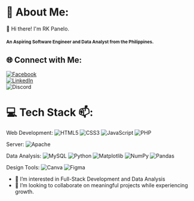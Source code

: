 # 💫 About Me:
👋 Hi there! I'm RK Panelo.

<h4 align="left"><sub>An Aspiring Software Engineer and Data Analyst from the Philippines.</sub></h4>

## 🌐 Connect with Me:
[![Facebook](https://img.shields.io/badge/Facebook-%231877F2.svg?logo=Facebook&logoColor=white)](https://facebook.com/rkpanelo) <br>
[![LinkedIn](https://img.shields.io/badge/LinkedIn-%230077B5.svg?logo=linkedin&logoColor=white)](https://linkedin.com/in/rei-kristian-panelo) <br>
![Discord](https://dcbadge.vercel.app/api/shield/roarkei)


# 💻 Tech Stack 📫:
Web Development:
![HTML5](https://img.shields.io/badge/html5-%23E34F26.svg?style=plastic&logo=html5&logoColor=white) ![CSS3](https://img.shields.io/badge/css3-%231572B6.svg?style=plastic&logo=css3&logoColor=white) ![JavaScript](https://img.shields.io/badge/javascript-%23323330.svg?style=plastic&logo=javascript&logoColor=%23F7DF1E) ![PHP](https://img.shields.io/badge/php-%23777BB4.svg?style=plastic&logo=php&logoColor=white) 

Server:
![Apache](https://img.shields.io/badge/apache-%23D42029.svg?style=plastic&logo=apache&logoColor=white) 

Data Analysis: 
![MySQL](https://img.shields.io/badge/mysql-4479A1.svg?style=plastic&logo=mysql&logoColor=white) ![Python](https://img.shields.io/badge/python-3670A0?style=plastic&logo=python&logoColor=ffdd54) ![Matplotlib](https://img.shields.io/badge/Matplotlib-%23ffffff.svg?style=plastic&logo=Matplotlib&logoColor=black) ![NumPy](https://img.shields.io/badge/numpy-%23013243.svg?style=plastic&logo=numpy&logoColor=white) ![Pandas](https://img.shields.io/badge/pandas-%23150458.svg?style=plastic&logo=pandas&logoColor=white) 


Design Tools:
![Canva](https://img.shields.io/badge/Canva-%2300C4CC.svg?style=plastic&logo=Canva&logoColor=white) ![Figma](https://img.shields.io/badge/figma-%23F24E1E.svg?style=plastic&logo=figma&logoColor=white) 

<!-- Proudly created with GPRM ( https://gprm.itsvg.in ) -->

- 👀 I’m interested in Full-Stack Development and Data Analysis
- 💞️ I’m looking to collaborate on meaningful projects while experiencing growth.

<!---
rk-panelo/rk-panelo is a ✨ special ✨ repository because its `README.md` (this file) appears on your GitHub profile.
You can click the Preview link to take a look at your changes.
--->
